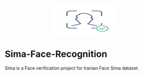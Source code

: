 
<p align="center">
  <img width="200" height="100" src="./inc/logo.jpg">
</p>

# Sima-Face-Recognition
Sima is a Face verification project for Iranian Face Sima dataset.

